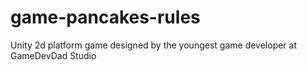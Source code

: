 # game-pancakes-rules
Unity 2d platform game designed by the youngest game developer at GameDevDad Studio
